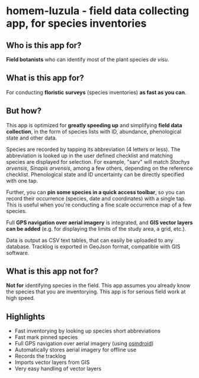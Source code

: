 # homem-luzula - field data collecting app, for species inventories

## Who is this app for?

**Field botanists** who can identify most of the plant species *de visu*.

## What is this app for?

For conducting **floristic surveys** (species inventories) **as fast as you can**.

## But how?

This app is optimized for **greatly speeding up** and simplifying **field data collection**, in the form of species lists with
ID, abundance, phenological state and other data.

Species are recorded by tapping its abbreviation (4 letters or less). The abbreviation is looked up in the user
defined checklist and matching species are displayed for selection. For example, "sarv" will match *Stachys arvensis*,
*Sinapis arvensis*, among a few others, depending on the reference checklist.
Phenological state and ID uncertainty can be directly specified with one tap.

Further, you can **pin some species in a quick access toolbar**, so you can record their occurrence (species, date and coordinates)
with a single tap. This is useful when you're conducting a fine scale occurrence map of a few species.

Full **GPS navigation over aerial imagery** is integrated, and **GIS vector layers can be added** (e.g. for displaying
the limits of the study area, a grid, etc.).

Data is output as CSV text tables, that can easily be uploaded to any database. Tracklog is exported in GeoJson format,
compatible with GIS software.

## What is this app not for?

**Not for** identifying species in the field. This app assumes you already know the species that you are inventorying.
This app is for serious field work at high speed.

## Highlights
* Fast inventorying by looking up species short abbreviations
* Fast mark pinned species
* Full GPS navigation over aerial imagery (using [osmdroid](https://github.com/osmdroid/osmdroid))
* Automatically stores aerial imagery for offline use
* Records the tracklog
* Imports vector layers from GIS
* Very easy handling of vector layers


